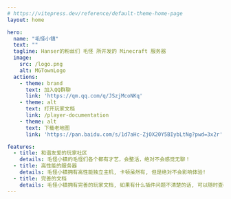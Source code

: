 ```yaml
---
# https://vitepress.dev/reference/default-theme-home-page
layout: home

hero:
  name: "毛怪小镇"
  text: ""
  tagline: Hanser的粉丝们 毛怪 所开发的 Minecraft 服务器
  image:
    src: /logo.png
    alt: MGTownLogo
  actions:
    - theme: brand
      text: 加入QQ群聊
      link: 'https://qm.qq.com/q/JSzjMcoNKq'
    - theme: alt
      text: 打开玩家文档
      link: /player-documentation
    - theme: alt
      text: 下载老地图
      link: 'https://pan.baidu.com/s/1d7aHc-ZjOX20Y5BIybLtNg?pwd=3x2r'

features:
  - title: 和谐友爱的玩家社区
    details: 毛怪小镇的毛怪们各个都有才艺，会整活，绝对不会感觉无聊！
  - title: 高性能的服务器
    details: 毛怪小镇拥有高性能独立主机, 卡顿虽然有, 但是绝对不会影响体验!
  - title: 完善的文档
    details: 毛怪小镇拥有完善的玩家文档, 如果有什么插件问题不清楚的话, 可以随时查看文档哦!
---
```


